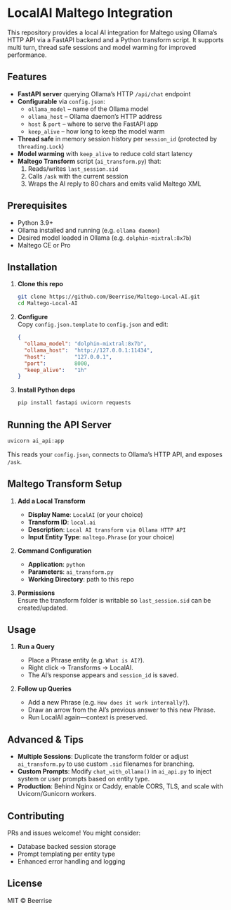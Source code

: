 # LocalAI Maltego Integration

This repository provides a local AI integration for Maltego using Ollama’s HTTP API via a FastAPI backend and a Python transform script. It supports multi turn, thread safe sessions and model warming for improved performance.

## Features

- **FastAPI server** querying Ollama’s HTTP `/api/chat` endpoint  
- **Configurable** via `config.json`:  
  - `ollama_model` – name of the Ollama model  
  - `ollama_host` – Ollama daemon’s HTTP address  
  - `host` & `port` – where to serve the FastAPI app  
  - `keep_alive` – how long to keep the model warm  
- **Thread safe** in memory session history per `session_id` (protected by `threading.Lock`)  
- **Model warming** with `keep_alive` to reduce cold start latency  
- **Maltego Transform** script (`ai_transform.py`) that:  
  1. Reads/writes `last_session.sid`  
  2. Calls `/ask` with the current session  
  3. Wraps the AI reply to 80 chars and emits valid Maltego XML  

## Prerequisites

- Python 3.9+  
- Ollama installed and running (e.g. `ollama daemon`)  
- Desired model loaded in Ollama (e.g. `dolphin-mixtral:8x7b`)  
- Maltego CE or Pro

## Installation

1. **Clone this repo**  
   ```bash
   git clone https://github.com/Beerrise/Maltego-Local-AI.git
   cd Maltego-Local-AI
   ```

2. **Configure**  
   Copy `config.json.template` to `config.json` and edit:
   ```json
   {
     "ollama_model": "dolphin-mixtral:8x7b",
     "ollama_host":  "http://127.0.0.1:11434",
     "host":         "127.0.0.1",
     "port":         8000,
     "keep_alive":   "1h"
   }
   ```

3. **Install Python deps**  
   ```bash
   pip install fastapi uvicorn requests
   ```

## Running the API Server

```bash
uvicorn ai_api:app
```
This reads your `config.json`, connects to Ollama’s HTTP API, and exposes `/ask`.

## Maltego Transform Setup

1. **Add a Local Transform**  
   - **Display Name**: `LocalAI` (or your choice)  
   - **Transform ID**: `local.ai`  
   - **Description**: `Local AI transform via Ollama HTTP API`  
   - **Input Entity Type**: `maltego.Phrase` (or your choice)

2. **Command Configuration**  
   - **Application**: `python`  
   - **Parameters**: `ai_transform.py`  
   - **Working Directory**: path to this repo  

3. **Permissions**  
   Ensure the transform folder is writable so `last_session.sid` can be created/updated.

## Usage

1. **Run a Query**  
   - Place a Phrase entity (e.g. `What is AI?`).  
   - Right click → Transforms → LocalAI.  
   - The AI’s response appears and `session_id` is saved.

2. **Follow up Queries**  
   - Add a new Phrase (e.g. `How does it work internally?`).  
   - Draw an arrow from the AI’s previous answer to this new Phrase.  
   - Run LocalAI again—context is preserved.

## Advanced & Tips

- **Multiple Sessions**: Duplicate the transform folder or adjust `ai_transform.py` to use custom `.sid` filenames for branching.  
- **Custom Prompts**: Modify `chat_with_ollama()` in `ai_api.py` to inject system or user prompts based on entity type.  
- **Production**: Behind Nginx or Caddy, enable CORS, TLS, and scale with Uvicorn/Gunicorn workers.

## Contributing

PRs and issues welcome! You might consider:  
- Database backed session storage  
- Prompt templating per entity type  
- Enhanced error handling and logging  

## License

MIT © Beerrise
